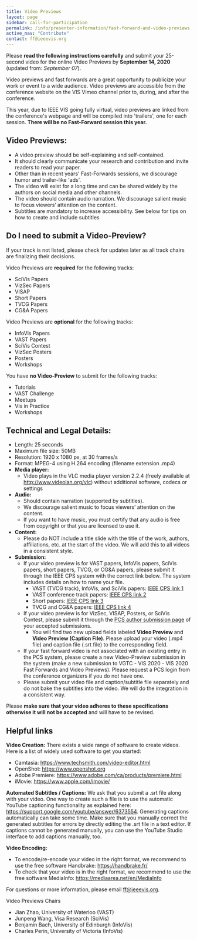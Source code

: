 ```yaml
---
title: Video Previews
layout: page
sidebar: call-for-participation
permalink: /info/presenter-information/fast-forward-and-video-previews
active_nav: "Contribute"
contact: ff@ieeevis.org
---
```



Please **read the following instructions carefully** and submit your
25-second video for the online Video Previews by **September 14, 2020** (updated from: _September 07_).


Video previews and fast forwards are a great opportunity to publicize
your work or event to a wide audience. Video previews are accessible
from the conference website on the VIS Vimeo channel prior to, during,
and after the conference. 




This year, due to IEEE VIS going fully virtual, video previews are linked 
from the conference's webpage and will be compiled into 'trailers', one for
each session. **There will be no Fast-Forward session this year.** 




<!--
At least one author for each accepted
submission is required to present a 25-second preview of their work
during a Fast Forward (FF) session held at the conference. The same
25-second video supports both purposes: it will be archivally
available as a standalone video with audio track, and it will also be
played during the FF session **without** the audio track while the
author speaks. Voiceover narration in the audio track is strongly
recommended to make the archival video most useful, but is not
mandatory.
--



<!--
<style>
td.videopreview {
background-color: #fde5cc;
}
td.fastforward {
background-color: #d9ead2;
}
td.left {
font-weight: bold;
vertical-align: top;
}
</style>


<table>
<thead align="center"><td></td><td class="videopreview"><b>Video Preview</b></td><td class="fastforward"><b>Fast Forward</b></td></thead>
<tbody>
<tr><td class="left">What</td><td class="videopreview">The video preview will be hosted at a video platform (Vimeo) and should advertise your work in a way that motivates viewers to read the paper. It will exist for a long time.</td>
  
<td class="fastforward">The fast forward video is the video preview <b>without any audio track</b>. The visuals should support your on-stage oral advertisement to join your conference presentation.</td></tr>
<tr><td class="left">Format</td><td colspan="2">
<b>Length:</b> 25 seconds - DO NOT include a title slide<br>
<b>Maximum file size:</b> 50MB<br>
<b>Resolution:</b> 1280 x 720 px, at 24 to 30 frames/s<br>
<b>Format:</b> MPEG-4 using H.264 encoding<br>
<b>Testing:</b> Your video should play in VLC media player version 2.2.4<br>
** More details below
</td></tr>
<tr><td class="left">Audio</td><td class="videopreview">Narration and free-to-use music<br>
** More details below</td><td class="fastforward">None</td></tr>
<tr><td rowspan="2" class="left">Who</td><td colspan="2">Papers (VAST, InfoVis, SciVis, Short Papers, TVCG, CG&amp;A, VISAP)<br>Panels<br>
** Please submit only one video that can be used with audio as VP and without audio as FF</td></tr>
<tr><td class="videopreview">Posters (all)</td><td class="fastforward">Posters (only best and honorable mention posters)<br>SciVis contest<br>VISAP art event<br>Supporters<br></td></tr>
</tbody>
</table>
-->


## Video Previews: 


- A video preview should be self-explaining and self-contained. 
- It should clearly communicate your research and contribution and invite readers to read your paper.
- Other than in recent years' Fast-Forwards sessions, we discourage humor and trailer-like 'ads'. 
- The video will exist for a long time and can be shared widely by the authors on social media and other channels. 
- The video should contain audio narration. We discourage salient music to focus viewers’ attention on the content.
- Subtitles are mandatory to increase accessibility. See below for tips on how to create and include subtitles


## Do I need to submit a Video-Preview? 
If your track is not listed, please check for updates later as all track chairs are finalizing their decisions.


Video Previews are **required** for the following tracks:
- SciVis Papers
- VizSec Papers
- VISAP
- Short Papers
- TVCG Papers
- CG&amp;A Papers


Video Previews are **optional** for the following tracks:
- InfoVis Papers
- VAST Papers
- SciVis Contest
- VizSec Posters
- Posters
- Workshops

You have **no Video-Preview** to submit for the following tracks:
- Tutorials
- VAST Challenge
- Meetups
- Vis in Practice
- Workshops




## Technical and Legal Details: 


- Length: 25 seconds
- Maximum file size: 50MB
- Resolution: 1920 x 1080 px, at 30 frames/s
- Format: MPEG-4 using H.264 encoding (filename extension .mp4)
- **Media player:**
  - Video plays in the VLC media player version 2.2.4 (freely available at http://www.videolan.org/vlc) without additional software, codecs or settings
- **Audio:**
  - Should contain narration (supported by subtitles). 
  - We discourage salient music to focus viewers’ attention on the content.
  - If you want to have music, you must certify that any audio is free from copyright or that you are licensed to use it.
- **Content:** 
  - Please do NOT include a title slide with the title of the work, authors, affiliations, etc. at the start of the video. We will add this to all videos in a consistent style.
- **Submission:**
  - If your video preview is for VAST papers, InfoVis papers, SciVis papers, short papers, TVCG, or CG&amp;A papers, please submit it through the IEEE CPS system with the correct link below. The system includes details on how to name your file. 
    - VAST (TVCG track), InfoVis, and SciVis papers: [IEEE CPS link 1]( https://www.ieeecps.org/#!/auth/login?ak=1&pid=6npUPAW09ZkWTxZu1x6eqt)
    - VAST conference track papers: [IEEE CPS link 2]( https://www.ieeecps.org/#!/auth/login?ak=1&pid=1STjhXEs7pnq6MVRHsS1GZ)
    - Short papers: [IEEE CPS link 3](https://www.ieeecps.org/#!/auth/login?ak=1&pid=6FmDqudXOcyXV0lDKiEQXe)
    - TVCG and CG&amp;A papers: [IEEE CPS link 4](https://www.ieeecps.org/)
  - If your video preview is for VizSec, VISAP, Posters, or SciVis Contest, please submit it through the [PCS author submission page](https://new.precisionconference.com/vgtc) of your accepted submissions. 
    - You will find two new upload fields labeled **Video Preview** and **Video Preview (Caption File)**. Please upload your video (.mp4 file) and caption file (.srt file) to the corresponding field.
  - If your fast forward video is not associated with an existing entry in the PCS system, please create a new Video-Preview submission in the system (make a new submission to VGTC - VIS 2020 - VIS 2020 Fast Forwards and Video Previews). Please request a PCS login from the conference organizers if you do not have one.
  - Please submit your video file and caption/subtitle file separately and do not bake the subtitles into the video. We will do the integration in a consistent way.


Please **make sure that your video adheres to these specifications otherwise it will not be accepted** and will have to be revised.


## Helpful links


**Video Creation:**
There exists a wide range of software to create videos. Here is a list of widely used software to get you started:
- Camtasia: https://www.techsmith.com/video-editor.html
- OpenShot: https://www.openshot.org 
- Adobe Premiere:  https://www.adobe.com/ca/products/premiere.html	
- iMovie: https://www.apple.com/imovie/


**Automated Subtitles / Captions:**
We ask that you submit a .srt file along with your video. One way to create such a file is to use the automatic YouTube captioning functionality as explained here:  https://support.google.com/youtube/answer/6373554. Generating captions automatically can take some time. Make sure that you manually correct the generated subtitles for errors by directly editing the .srt file in a text editor. If captions cannot be generated manually, you can use the YouTube Studio interface to add captions manually, too.


**Video Encoding:** 
- To encode/re-encode your video in the right format, we recommend to use the free software Handbrake: https://handbrake.fr/ 
- To check that your video is in the right format, we recommend to use the free software MediaInfo: https://mediaarea.net/en/MediaInfo




For questions or more information, please email ff@ieeevis.org.




Video Previews Chairs


- Jian Zhao, University of Waterloo (VAST)
- Junpeng Wang, Visa Research (SciVis)
- Benjamin Bach, University of Edinburgh (InfoVis)
- Charles Perin, University of Victoria (InfoVis)
